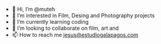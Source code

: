 - 👋 Hi, I’m @muteh
- 👀 I’m interested in Film, Desing and Photography projects
- 🌱 I’m currently learning coding
- 💞️ I’m looking to collaborate on film, art and
- 📫 How to reach me jesus@estudiogalapagos.com

<!---
muteh/muteh is a ✨ special ✨ repository because its `README.md` (this file) appears on your GitHub profile.
You can click the Preview link to take a look at your changes.
--->
